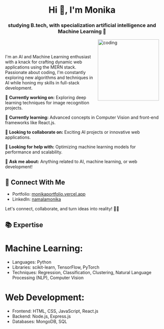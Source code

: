 <h1 align="center">Hi 👋, I'm Monika</h1>
<h3 align="center">studying B.tech, with specialization artificial intelligence and Machine Learning 🤖</h3>
<img align = "right" alt="coding" width="200" src="https://github.com/MONIKANAMALA/MONIKANAMALA/assets/104424662/0bf6b1b4-a40d-4f91-83e5-e07517eb3a47"><br><br>

I'm an AI and Machine Learning enthusiast with a knack for crafting dynamic web applications using the MERN stack. Passionate about coding, I'm constantly exploring new algorithms and techniques in AI while honing my skills in full-stack development.     


🔭 **Currently working on:** Exploring deep learning techniques for image recognition projects.

🌱 **Currently learning:** Advanced concepts in Computer Vision and front-end frameworks like React.js.

👯 **Looking to collaborate on:** Exciting AI projects or innovative web applications.

🤔 **Looking for help with:** Optimizing machine learning models for performance and scalability.

💬 **Ask me about:** Anything related to AI, machine learning, or web development!

## 🔗 Connect With Me
- Portfolio: [monikaportfolio.vercel.app](https://monikaportfolio.vercel.app/)
- LinkedIn: [namalamonika](https://www.linkedin.com/in/namalamonika/)

Let's connect, collaborate, and turn ideas into reality! 🚀✨

## 📚 Expertise
# Machine Learning:
- Languages: Python
- Libraries: scikit-learn, TensorFlow, PyTorch
- Techniques: Regression, Classification, Clustering, Natural Language Processing (NLP), Computer Vision
# Web Development:
- Frontend: HTML, CSS, JavaScript, React.js
- Backend: Node.js, Express.js
- Databases: MongoDB, SQL


